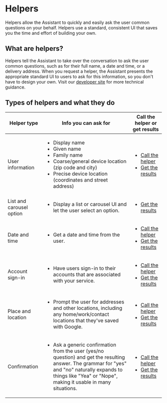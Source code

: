 # Helpers

Helpers allow the Assistant to quickly and easily ask the user common questions
on your behalf. Helpers use a standard, consistent UI that saves you the time
and effort of building your own.

## What are helpers?

Helpers tell the Assistant to take over the conversation to ask the user common
questions, such as for their full name, a date and time, or a delivery address.
When you request a helper, the Assistant presents the appropriate standard UI to
users to ask for this information, so you don't have to design your own. Visit
our [developer site](https://developers.google.com/assistant/df-asdk/helpers)
for more technical guidance.

## Types of helpers and what they do

Helper type | Info you can ask for | Call the helper or get results
---|---|---
User information | <ul><li>Display name</li><li>Given name</li><li>Family name</li><li>Coarse/general device location (zip code and city)</li><li>Precise device location (coordinates and street address)</li></ul> | <ul><li>[Call the helper](https://developers.google.com/assistant/df-asdk/helpers#calling_the_helper)</li><li>[Get the results](https://developers.google.com/assistant/df-asdk/helpers#getting_the_results_of_the_helper)</li></ul>
List and carousel option | <ul><li>Display a list or carousel UI and let the user select an option.</li></ul> | <ul><li>[Get the results](https://developers.google.com/assistant/df-asdk/helpers#getting_the_results_of_the_helper)</li></ul>
Date and time | <ul><li>Get a date and time from the user.</li></ul> | <ul><li>[Call the helper](https://developers.google.com/assistant/df-asdk/helpers#calling_the_helper)</li><li>[Get the results](https://developers.google.com/assistant/df-asdk/helpers#getting_the_results_of_the_helper)</li></ul>
Account sign-in | <ul><li>Have users sign-in to their accounts that are associated with your service.</li></ul> | <ul><li>[Call the helper](https://developers.google.com/assistant/df-asdk/helpers#calling_the_helper)</li><li>[Get the results](https://developers.google.com/assistant/df-asdk/helpers#getting_the_results_of_the_helper)</li></ul>
Place and location | <ul><li>Prompt the user for addresses and other locations, including any home/work/contact locations that they've saved with Google.</li></ul> | <ul><li>[Call the helper](https://developers.google.com/assistant/df-asdk/helpers#calling_the_helper)</li><li>[Get the results](https://developers.google.com/assistant/df-asdk/helpers#getting_the_results_of_the_helper)</li></ul>
Confirmation | <ul><li>Ask a generic confirmation from the user (yes/no question) and get the resulting answer. The grammar for "yes" and "no" naturally expands to things like "Yea" or "Nope", making it usable in many situations.</li></ul> | <ul><li>[Call the helper](https://developers.google.com/assistant/df-asdk/helpers#calling_the_helper)</li><li>[Get the results](https://developers.google.com/assistant/df-asdk/helpers#getting_the_results_of_the_helper)</li></ul>
